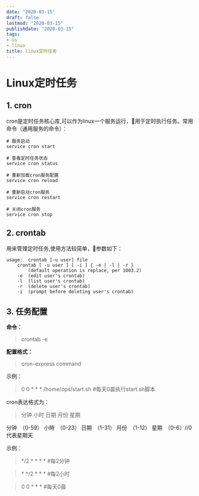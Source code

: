 ```yaml
---
date: "2020-03-15"
draft: false
lastmod: "2020-03-15"
publishdate: "2020-03-15"
tags:
- os
- linux
title: linux定时任务
---
```


# Linux定时任务

## 1. cron
cron是定时任务核心库,可以作为linux一个服务运行，用于定时执行任务。常用命令（通用服务的命令）：

```
# 服务启动
service cron start

# 查看定时任务状态
service cron status

# 重新加载cron服务配置
service cron reload

# 重新启动cron服务
service cron restart

# 关闭cron服务
service cron stop
```

## 2. crontab
用来管理定时任务,使用方法较简单，参数如下：

```
usage:	crontab [-u user] file
	crontab [ -u user ] [ -i ] { -e | -l | -r }
		(default operation is replace, per 1003.2)
	-e	(edit user's crontab)
	-l	(list user's crontab)
	-r	(delete user's crontab)
	-i	(prompt before deleting user's crontab)
```

## 3. 任务配置
**命令：**
> crontab -e 

**配置格式：**
> cron-express command

示例：
> 0 0 * * *  /home/ops/start.sh  #每天0晨执行start.sh脚本

cron表达格式为： 
> 分钟  小时    日期    月份    星期

分钟　（0-59）
小時　（0-23）
日期　（1-31）
月份　（1-12）
星期　（0-6）//0代表星期天

示例：
> */2 * * * *   #每2分钟

> \* */2 * * * #每2小时

> 0 0 * * * #每天0晨

